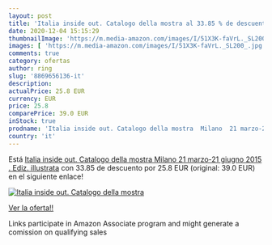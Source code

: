 ```yaml
---
layout: post
title: 'Italia inside out. Catalogo della mostra al 33.85 % de descuento'
date: 2020-12-04 15:15:29
thumbnailImage: 'https://m.media-amazon.com/images/I/51X3K-faVrL._SL200_.jpg'
images: [ 'https://m.media-amazon.com/images/I/51X3K-faVrL._SL200_.jpg' ]
comments: true
category: ofertas
author: ring
slug: '8869656136-it'
description:
actualPrice: 25.8 EUR
currency: EUR
price: 25.8
comparePrice: 39.0 EUR
inStock: true
prodname: 'Italia inside out. Catalogo della mostra  Milano  21 marzo-21 giugno 2015 . Ediz. illustrata'
country: 'it'
---
```


Está [Italia inside out. Catalogo della mostra  Milano  21 marzo-21 giugno 2015 . Ediz. illustrata](https://www.amazon.it/dp/8869656136/?tag=tolees00-21) con 33.85 de descuento por 25.8 EUR (original: 39.0 EUR) en el siguiente enlace!

[![Italia inside out. Catalogo della mostra](https://m.media-amazon.com/images/I/51X3K-faVrL._SL200_.jpg)](https://www.amazon.it/dp/8869656136/?tag=tolees00-21)

[Ver la oferta!!](https://www.amazon.it/dp/8869656136/?tag=tolees00-21)

Links participate in Amazon Associate program and might generate a comission on qualifying sales


